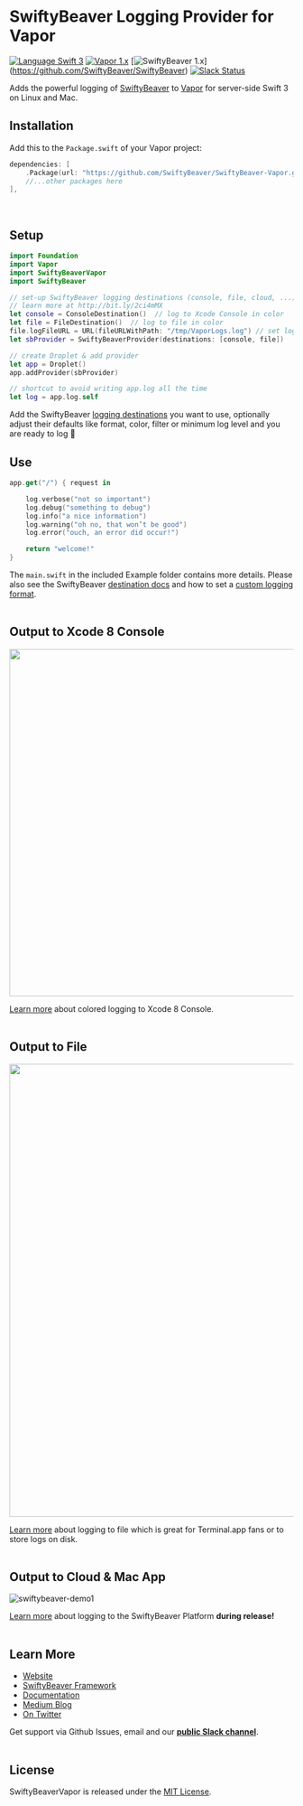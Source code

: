 # SwiftyBeaver Logging Provider for Vapor
[![Language Swift 3](https://img.shields.io/badge/Language-Swift%203-orange.svg)](https://swift.org) [![Vapor 1.x](https://img.shields.io/badge/Vapor-1.x-blue.svg)](http://vapor.codes/) [![SwiftyBeaver 1.x](https://img.shields.io/badge/SwiftyBeaver-1.x-blue.svg)] (https://github.com/SwiftyBeaver/SwiftyBeaver) [![Slack Status](https://slack.swiftybeaver.com/badge.svg)](https://slack.swiftybeaver.com) 

Adds the powerful logging of [SwiftyBeaver](https://github.com/SwiftyBeaver/SwiftyBeaver) to [Vapor](https://github.com/vapor/vapor) for server-side Swift 3 on Linux and Mac.

## Installation

Add this to the `Package.swift` of your Vapor project:

```swift
dependencies: [
	.Package(url: "https://github.com/SwiftyBeaver/SwiftyBeaver-Vapor.git", majorVersion: 1),
	//...other packages here
],
```
<br/>

## Setup

```swift
import Foundation
import Vapor
import SwiftyBeaverVapor
import SwiftyBeaver

// set-up SwiftyBeaver logging destinations (console, file, cloud, ...)
// learn more at http://bit.ly/2ci4mMX
let console = ConsoleDestination()  // log to Xcode Console in color
let file = FileDestination()  // log to file in color
file.logFileURL = URL(fileURLWithPath: "/tmp/VaporLogs.log") // set log file
let sbProvider = SwiftyBeaverProvider(destinations: [console, file])

// create Droplet & add provider
let app = Droplet()
app.addProvider(sbProvider)

// shortcut to avoid writing app.log all the time
let log = app.log.self
```

Add the SwiftyBeaver [logging destinations](http://docs.swiftybeaver.com/category/8-logging-destinations) you want to use, optionally adjust their defaults like format, color, filter or minimum log level and you are ready to log 🙌
<br/>

## Use

```swift
app.get("/") { request in

    log.verbose("not so important")
    log.debug("something to debug")
    log.info("a nice information")
    log.warning("oh no, that won’t be good")
    log.error("ouch, an error did occur!")

    return "welcome!"
}

```

The `main.swift` in the included Example folder contains more details. Please also see the SwiftyBeaver [destination docs](http://docs.swiftybeaver.com/category/8-logging-destinations) and how to set a [custom logging format](http://docs.swiftybeaver.com/category/19-advanced-topics).
<br/><br/>

## Output to Xcode 8 Console

<img src="https://cloud.githubusercontent.com/assets/564725/18640658/5e1ea16e-7e99-11e6-8fbf-706b3150c617.png" width="615">

[Learn more](http://docs.swiftybeaver.com/article/9-log-to-xcode-console) about colored logging to Xcode 8 Console.
<br/><br/>

## Output to File

<img src="https://cloud.githubusercontent.com/assets/564725/18640664/658667ac-7e99-11e6-9267-d7cd168fea47.png" width="802">


[Learn more](http://docs.swiftybeaver.com/article/10-log-to-file) about logging to file which is great for Terminal.app fans or to store logs on disk.
<br/><br/>

## Output to Cloud & Mac App

![swiftybeaver-demo1](https://cloud.githubusercontent.com/assets/564725/14846071/218c0646-0c62-11e6-92cb-e6e963b68724.gif)

[Learn more](http://docs.swiftybeaver.com/article/11-log-to-swiftybeaver-platform) about logging to the SwiftyBeaver Platform **during release!**
<br/><br/>

## Learn More

- [Website](https://swiftybeaver.com)
- [SwiftyBeaver Framework](https://github.com/SwiftyBeaver/SwiftyBeaver)
- [Documentation](http://docs.swiftybeaver.com/)
- [Medium Blog](https://medium.com/swiftybeaver-blog)
- [On Twitter](https://twitter.com/SwiftyBeaver)


Get support via Github Issues, email and our <b><a href="https://slack.swiftybeaver.com">public Slack channel</a></b>.
<br/><br/>

## License

SwiftyBeaverVapor is released under the [MIT License](https://github.com/SwiftyBeaver/SwiftyBeaver-Vapor/blob/master/LICENSE).
